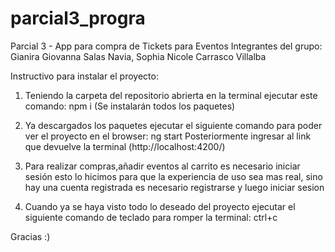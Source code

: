 # parcial3_progra
Parcial 3 - App para compra de Tickets para Eventos 
Integrantes del grupo: Gianira Giovanna Salas Navia, Sophia Nicole Carrasco Villalba

Instructivo para instalar el proyecto:
1. Teniendo la carpeta del repositorio abrierta en la terminal ejecutar este comando:
                            npm i
(Se instalarán todos los paquetes)

2. Ya descargados los paquetes ejecutar el siguiente comando para poder ver el proyecto en el browser:
                           ng start
   Posteriormente ingresar al link que devuelve la terminal (http://localhost:4200/)
3. Para realizar compras,añadir eventos al carrito es necesario iniciar sesión esto lo hicimos para que la experiencia de uso sea mas real, sino hay una cuenta registrada es necesario registrarse  y luego iniciar sesion 

4. Cuando ya se haya visto todo lo deseado del proyecto ejecutar el siguiente comando de teclado para romper la terminal:
                           ctrl+c


Gracias :)
